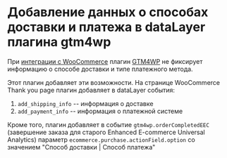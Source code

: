 Добавление данных о способах доставки и платежа в dataLayer плагина gtm4wp
==========================================================================

При [интеграции с WooCommerce](https://github.com/duracelltomi/gtm4wp/blob/master/integration/woocommerce.php)
плагин [GTM4WP](https://wordpress.org/plugins/duracelltomi-google-tag-manager/)
не фиксирует информацию о способе доставки и типе платежного метода.

Этот плагин добавляет эти возможности. На странице WooCommerce Thank you page плагин добавляет в dataLayer события:
1. `add_shipping_info` -- информация о доставке
2. `add_payment_info`  -- информация о платежной системе

Кроме того, плагин добавляет в событие `gtm4wp.orderCompletedEEC` (завершение заказа для старого Enhanced E-commerce Universal Analytics)
параметр `ecommerce.purchase.actionField.option` со значением "Способ доставки | Способ платежа"

